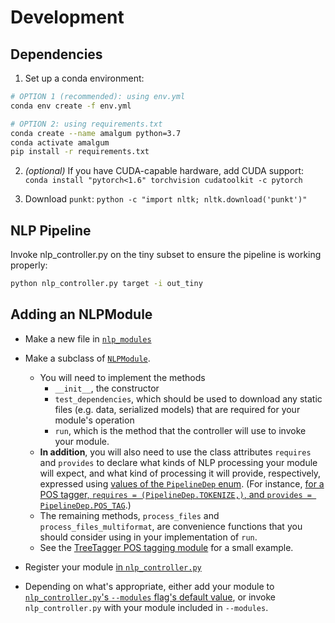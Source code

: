 # Development
## Dependencies
1. Set up a conda environment:

```sh
# OPTION 1 (recommended): using env.yml
conda env create -f env.yml

# OPTION 2: using requirements.txt
conda create --name amalgum python=3.7
conda activate amalgum
pip install -r requirements.txt
```

2. *(optional)* If you have CUDA-capable hardware, add CUDA support: `conda install "pytorch<1.6" torchvision cudatoolkit -c pytorch`

3. Download `punkt`: `python -c "import nltk; nltk.download('punkt')"`

## NLP Pipeline
Invoke nlp_controller.py on the tiny subset to ensure the pipeline is working properly:

```bash
python nlp_controller.py target -i out_tiny
```
## Adding an NLPModule

* Make a new file in [`nlp_modules`](https://github.com/gucorpling/amalgum/tree/master/nlp_modules)

- Make a subclass of [`NLPModule`](https://github.com/gucorpling/amalgum/blob/master/nlp_modules/base.py#L29L250). 
  - You will need to implement the methods
    - `__init__`, the constructor
    - `test_dependencies`, which should be used to download any static files (e.g. data, serialized models) that are required for your module's operation
    - `run`, which is the method that the controller will use to invoke your module. 
  - **In addition**, you will also need to use the class attributes `requires` and `provides` to declare what kinds of NLP processing your module will expect, and what kind of processing it will provide, respectively, expressed using [values of the `PipelineDep` enum](https://github.com/gucorpling/amalgum/blob/master/nlp_modules/base.py#L12L23). (For instance, [for a POS tagger, `requires = (PipelineDep.TOKENIZE,)`, and `provides = PipelineDep.POS_TAG`](https://github.com/gucorpling/amalgum/blob/master/nlp_modules/tt_tagger.py#L10).)
  - The remaining methods, `process_files` and `process_files_multiformat`, are convenience functions that you should consider using in your implementation of `run`.
  - See the [TreeTagger POS tagging module](https://github.com/gucorpling/amalgum/blob/master/nlp_modules/tt_tagger.py#L10) for a small example.

- Register your module [in `nlp_controller.py`](https://github.com/gucorpling/amalgum/blob/master/nlp_controller.py#L29)

- Depending on what's appropriate, either add your module to [`nlp_controller.py`'s `--modules` flag's default value](https://github.com/gucorpling/amalgum/blob/master/nlp_controller.py#L152L159), or invoke `nlp_controller.py` with your module included in `--modules`.
